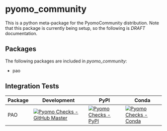 # pyomo_community

This is a python meta-package for the PyomoCommunity distribution.  Note that this package is currently being setup, so the following is *DRAFT* documentation.

## Packages

The following packages are included in *pyomo_community*:

* pao

## Integration Tests

Package | Development | PyPI | Conda
--------|---------------|------|------
PAO | [![Pyomo Checks - GitHub Master](https://github.com/pyomocommunity/pao/workflows/pyomo-checks/master/badge.svg)](https://github.com/pyomocommunity/pao/actions) | [![Pyomo Checks - PyPI](https://github.com/pyomocommunity/pao/workflows/pyomo-checks/pypi/badge.svg)](https://github.com/pyomocommunity/pao/actions) | [![Pyomo Checks - Conda](https://github.com/pyomocommunity/pao/workflows/pyomo-checks/conda/badge.svg)](https://github.com/pyomocommunity/pao/actions)

